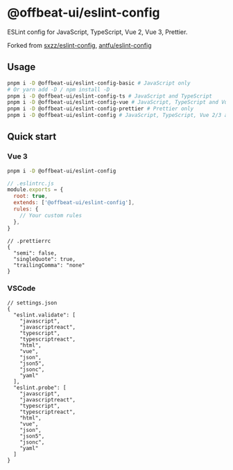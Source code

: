 # @offbeat-ui/eslint-config

ESLint config for JavaScript, TypeScript, Vue 2, Vue 3, Prettier.

Forked from [sxzz/eslint-config](https://github.com/sxzz/eslint-config), 
[antfu/eslint-config](https://github.com/antfu/eslint-config)

## Usage

```bash
pnpm i -D @offbeat-ui/eslint-config-basic # JavaScript only
# Or yarn add -D / npm install -D
pnpm i -D @offbeat-ui/eslint-config-ts # JavaScript and TypeScript
pnpm i -D @offbeat-ui/eslint-config-vue # JavaScript, TypeScript and Vue 2/3 (Auto detect)
pnpm i -D @offbeat-ui/eslint-config-prettier # Prettier only
pnpm i -D @offbeat-ui/eslint-config # JavaScript, TypeScript, Vue 2/3 and Prettier
```

## Quick start

### Vue 3

```bash
pnpm i -D @offbeat-ui/eslint-config
```

```javascript
// .eslintrc.js
module.exports = {
  root: true,
  extends: ['@offbeat-ui/eslint-config'],
  rules: {
    // Your custom rules
  },
}
```

```jsonc
// .prettierrc
{
  "semi": false,
  "singleQuote": true,
  "trailingComma": "none"
}
```

### VSCode

```jsonc
// settings.json
{
  "eslint.validate": [
    "javascript",
    "javascriptreact",
    "typescript",
    "typescriptreact",
    "html",
    "vue",
    "json",
    "json5",
    "jsonc",
    "yaml"
  ],
  "eslint.probe": [
    "javascript",
    "javascriptreact",
    "typescript",
    "typescriptreact",
    "html",
    "vue",
    "json",
    "json5",
    "jsonc",
    "yaml"
  ]
}
```
